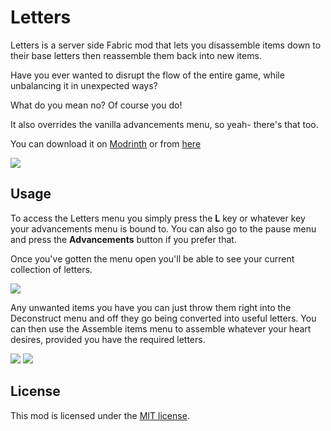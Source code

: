 # Letters

Letters is a server side Fabric mod that lets you disassemble items down to their base letters then reassemble them back into new items.

Have you ever wanted to disrupt the flow of the entire game, while unbalancing it in unexpected ways?

What do you mean no? Of course you do!

It also overrides the vanilla advancements menu, so yeah- there's that too.

You can download it on [Modrinth](https://modrinth.com/mod/letters) or from [here](https://github.com/Gibatron/letters/releases)

![](https://github.com/Gibatron/letters/assets/66325227/c640d3c2-e55a-4eda-8437-a2767b690a2b)

## Usage
To access the Letters menu you simply press the **L** key or whatever key your advancements menu is bound to.
You can also go to the pause menu and press the **Advancements** button if you prefer that.

Once you've gotten the menu open you'll be able to see your current collection of letters.

![](https://github.com/Gibatron/letters/assets/66325227/8afeac4f-dd94-4d78-bfbd-750be986213b)

Any unwanted items you have you can just throw them right into the Deconstruct menu and off they go being converted into useful letters.
You can then use the Assemble items menu to assemble whatever your heart desires, provided you have the required letters.

![](https://github.com/Gibatron/letters/assets/66325227/3e3445b8-0cb8-48e5-91aa-182677eb3bba)
![](https://github.com/Gibatron/letters/assets/66325227/b4d0e637-31cd-42a8-86b6-d036230bb5d4)

## License

This mod is licensed under the [MIT license](./LICENSE).
